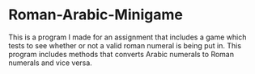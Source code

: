 # Roman-Arabic-Minigame
This is a program I made for an assignment that includes a game which tests to see whether or not a valid roman numeral is being put in. This program includes methods that converts Arabic numerals to Roman numerals and vice versa.
